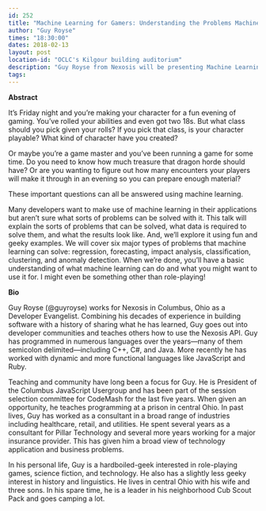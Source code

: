 ```yaml
---
id: 252
title: "Machine Learning for Gamers: Understanding the Problems Machine Learning Solves"
author: "Guy Royse"
times: "18:30:00"
dates: 2018-02-13
layout: post
location-id: "OCLC's Kilgour building auditorium"  
description: "Guy Royse from Nexosis will be presenting Machine Learning for Gamers"
tags: 
---
```

 **Abstract**

It’s Friday night and you’re making your character for a fun evening of gaming. You’ve rolled your abilities and even got two 18s. But what class should you pick given your rolls? If you pick that class, is your character playable? What kind of character have you created?

Or maybe you’re a game master and you’ve been running a game for some time. Do you need to know how much treasure that dragon horde should have? Or are you wanting to figure out how many encounters your players will make it through in an evening so you can prepare enough material?

These important questions can all be answered using machine learning.

Many developers want to make use of machine learning in their applications but aren’t sure what sorts of problems can be solved with it. This talk will explain the sorts of problems that can be solved, what data is required to solve them, and what the results look like. And, we’ll explore it using fun and geeky examples. We will cover six major types of problems that machine learning can solve: regression, forecasting, impact analysis, classification, clustering, and anomaly detection. When we’re done, you’ll have a basic understanding of what machine learning can do and what you might want to use it for. I might even be something other than role-playing!

**Bio**

Guy Royse (@guyroyse) works for Nexosis in Columbus, Ohio as a Developer Evangelist. Combining his decades of experience in building software with a history of sharing what he has learned, Guy goes out into developer communities and teaches others how to use the Nexosis API. Guy has programmed in numerous languages over the years—many of them semicolon delimited—including C++, C#, and Java. More recently he has worked with dynamic and more functional languages like JavaScript and Ruby.

Teaching and community have long been a focus for Guy. He is President of the Columbus JavaScript Usergroup and has been part of the session selection committee for CodeMash for the last five years. When given an opportunity, he teaches programming at a prison in central Ohio. In past lives, Guy has worked as a consultant in a broad range of industries including healthcare, retail, and utilities. He spent several years as a consultant for Pillar Technology and several more years working for a major insurance provider. This has given him a broad view of technology application and business problems.

In his personal life, Guy is a hardboiled-geek interested in role-playing games, science fiction, and technology. He also has a slightly less geeky interest in history and linguistics. He lives in central Ohio with his wife and three sons. In his spare time, he is a leader in his neighborhood Cub Scout Pack and goes camping a lot.
